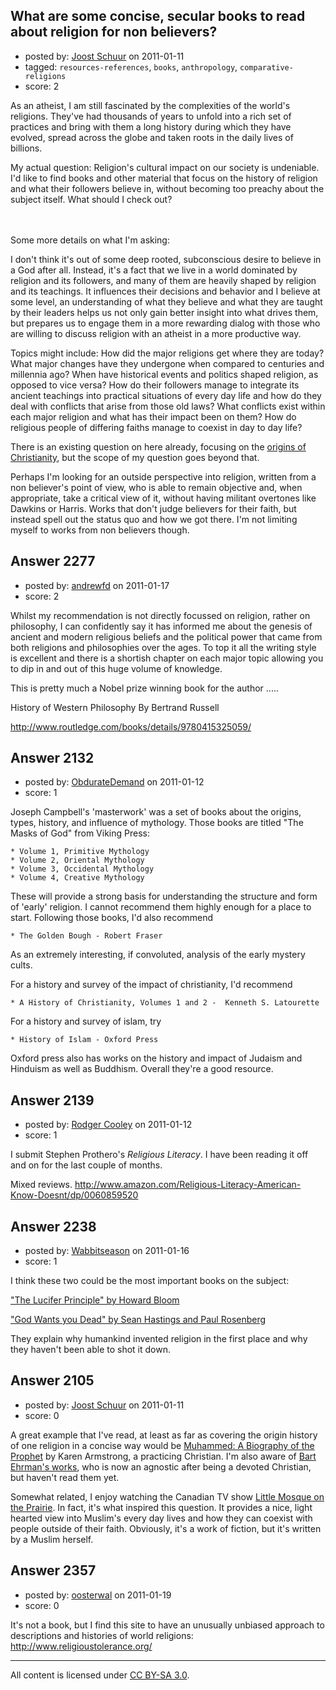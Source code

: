 ## What are some concise, secular books to read about religion for non believers?

- posted by: [Joost Schuur](https://stackexchange.com/users/-1/636-joost-schuur) on 2011-01-11
- tagged: `resources-references`, `books`, `anthropology`, `comparative-religions`
- score: 2

As an atheist, I am still fascinated by the complexities of the world's religions. They've had thousands of years to unfold into a rich set of practices and bring with them a long history during which they have evolved, spread across the globe and taken roots in the daily lives of billions.

My actual question: Religion's cultural impact on our society is undeniable. I'd like to find books and other material that focus on the history of religion and what their followers believe in, without becoming too preachy about the subject itself. What should I check out?

<br />
<br />
Some more details on what I'm asking:

I don't think it's out of some deep rooted, subconscious desire to believe in a God after all. Instead, it's a fact that we live in a world dominated by religion and its followers, and many of them are heavily shaped by religion and its teachings. It influences their decisions and behavior and I believe at some level, an understanding of what they believe and what they are taught by their leaders helps us not only gain better insight into what drives them, but prepares us to engage them in a more rewarding dialog with those who are willing to discuss religion with an atheist in a more productive way.

Topics might include: How did the major religions get where they are today? What major changes have they undergone when compared to centuries and millennia ago? When have historical events and politics shaped religion, as opposed to vice versa? How do their followers manage to integrate its ancient teachings into practical situations of every day life and how do they deal with conflicts that arise from those old laws? What conflicts exist within each major religion and what has their impact been on them? How do religious people of differing faiths manage to coexist in day to day life?

There is an existing question on here already, focusing on the [origins of Christianity][1], but the scope of my question goes beyond that.

Perhaps I'm looking for an outside perspective into religion, written from a non believer's point of view, who is able to remain objective and, when appropriate, take a critical view of it, without having militant overtones like Dawkins or Harris. Works that don't judge believers for their faith, but instead spell out the status quo and how we got there. I'm not limiting myself to works from non believers though.

  [1]: http://atheism.stackexchange.com/questions/81/can-anyone-recommend-a-well-sourced-book-on-the-origins-of-christianity


## Answer 2277

- posted by: [andrewfd](https://stackexchange.com/users/-1/869-andrewfd) on 2011-01-17
- score: 2

Whilst my recommendation is not directly focussed on religion, rather on philosophy, I can confidently say it has informed me about the genesis of ancient and modern religious beliefs and the political power that came from both religions and philosophies over the ages. To top it all the writing style is excellent and there is a shortish chapter on each major topic allowing you to dip in and out of this huge volume of knowledge. 

This is pretty much a Nobel prize winning book for the author .....

History of Western Philosophy
By Bertrand Russell

http://www.routledge.com/books/details/9780415325059/


## Answer 2132

- posted by: [ObdurateDemand](https://stackexchange.com/users/-1/524-obduratedemand) on 2011-01-12
- score: 1

Joseph Campbell's 'masterwork' was a set of books about the origins, types, history, and influence of mythology.  Those books are titled "The Masks of God" from Viking Press:

    * Volume 1, Primitive Mythology
    * Volume 2, Oriental Mythology
    * Volume 3, Occidental Mythology
    * Volume 4, Creative Mythology

These will provide a strong basis for understanding the structure and form of 'early' religion.  I cannot recommend them highly enough for a place to start.  Following those books, I'd also recommend

    * The Golden Bough - Robert Fraser

As an extremely interesting, if convoluted, analysis of the early mystery cults.

For a history and survey of the impact of christianity, I'd recommend 

    * A History of Christianity, Volumes 1 and 2 -  Kenneth S. Latourette

For a history and survey of islam, try

    * History of Islam - Oxford Press

Oxford press also has works on the history and impact of Judaism and Hinduism as well as Buddhism.  Overall they're a good resource.



## Answer 2139

- posted by: [Rodger Cooley](https://stackexchange.com/users/-1/58-rodger-cooley) on 2011-01-12
- score: 1

I submit Stephen Prothero's *Religious Literacy*.  I have been reading it off and on for the last couple of months.

Mixed reviews.
http://www.amazon.com/Religious-Literacy-American-Know-Doesnt/dp/0060859520


## Answer 2238

- posted by: [Wabbitseason](https://stackexchange.com/users/-1/858-wabbitseason) on 2011-01-16
- score: 1

<p>I think these two could be the most important books on the subject:</p>

<p><a href="http://rads.stackoverflow.com/amzn/click/0871136643" rel="nofollow">"The Lucifer Principle" by Howard Bloom</a></p>

<p><a href="http://rads.stackoverflow.com/amzn/click/0979601118" rel="nofollow">"God Wants you Dead" by Sean Hastings and Paul Rosenberg</a></p>

<p>They explain why humankind invented religion in the first place and why they haven't been able to shot it down.</p>



## Answer 2105

- posted by: [Joost Schuur](https://stackexchange.com/users/-1/636-joost-schuur) on 2011-01-11
- score: 0

<p>A great example that I've read, at least as far as covering the origin history of one religion in a concise way would be <a href="http://rads.stackoverflow.com/amzn/click/0062508865" rel="nofollow">Muhammed: A Biography of the Prophet</a> by Karen Armstrong, a practicing Christian. I'm also aware of <a href="http://www.bartdehrman.com/books.htm" rel="nofollow">Bart Ehrman's works</a>, who is now an agnostic after being a devoted Christian, but haven't read them yet. </p>

<p>Somewhat related, I enjoy watching the Canadian TV show <a href="http://www.cbc.ca/littlemosque/" rel="nofollow">Little Mosque on the Prairie</a>. In fact, it's what inspired this question. It provides a nice, light hearted view into Muslim's every day lives and how they can coexist with people outside of their faith. Obviously, it's a work of fiction, but it's written by a Muslim herself.</p>



## Answer 2357

- posted by: [oosterwal](https://stackexchange.com/users/-1/891-oosterwal) on 2011-01-19
- score: 0

It's not a book, but I find this site to have an unusually unbiased approach to descriptions and histories of world religions: http://www.religioustolerance.org/



---

All content is licensed under [CC BY-SA 3.0](https://creativecommons.org/licenses/by-sa/3.0/).
